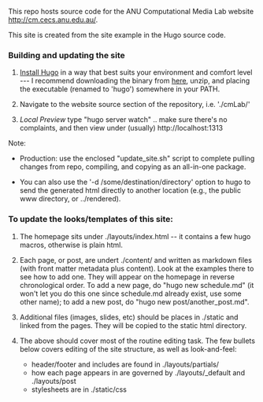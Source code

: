 


This repo hosts source code for the ANU Computational Media Lab website http://cm.cecs.anu.edu.au/. 

This site is created from the site example in the Hugo source code. 

### Building and updating the site

1. [Install Hugo](http://gohugo.io/overview/installing) in a way that best suits your environment and comfort level --- I recommend downloading the binary from [here](https://github.com/spf13/hugo/releases), unzip, and placing the executable (renamed to 'hugo') somewhere in your PATH.

2. Navigate to the website source section of the repository, i.e. './cmLab/'

3. *Local Preview* type "hugo server watch" .. make sure there's no complaints, and then view under (usually) http://localhost:1313

Note: 

* Production: use the enclosed "update_site.sh" script to complete pulling changes from repo, compiling, and copying as an all-in-one package. 

* You can also use the '-d /some/destination/directory' option to hugo to send the generated html directly to another location (e.g., the public www directory, or ../rendered).


### To update the looks/templates of this site:

1. The homepage sits under ./layouts/index.html -- it contains a few hugo macros, otherwise is plain html. 

2. Each page, or post, are undert ./content/ and written as markdown files (with front matter metadata plus content). Look at the examples there to see how to add one. They will appear on the homepage in reverse chronological order. To add a new page, do "hugo new schedule.md" (it won't let you do this one since schedule.md already exist, use some other name); to add a new post, do "hugo new post/another_post.md".

3. Additional files (images, slides, etc) should be places in ./static and linked from the pages. They will be copied to the static html directory. 

4. The above should cover most of the routine editing task. The few bullets below covers editing of the site structure, as well as look-and-feel:
	* header/footer and includes are found in ./layouts/partials/
	* how each page appears in are governed by ./layouts/_default and ./layouts/post
	* stylesheets are in ./static/css




